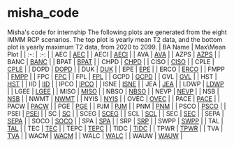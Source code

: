# misha_code
Misha's code for internship
The following plots are generated from the eight IMMM RCP scenarios. The top plot is yearly mean T2 data, and the bottom plot is yearly maximum T2 data, from 2020 to 2099.
| BA Name | Max\Mean Plot |
| :-: | :-: |
| AEC | [AEC](yearly_max_mean_plots/maxes_means_AEC.png) |
| AECI | [AECI](yearly_max_mean_plots/maxes_means_AECI.png) |
| AVA | [AVA](yearly_max_mean_plots/maxes_means_AVA.png) |
| AZPS | [AZPS](yearly_max_mean_plots/maxes_means_AZPS.png) |
| BANC | [BANC](yearly_max_mean_plots/maxes_means_BANC.png) |
| BPAT | [BPAT](yearly_max_mean_plots/maxes_means_BPAT.png) |
| CHPD | [CHPD](yearly_max_mean_plots/maxes_means_CHPD.png) |
| CISO | [CISO](yearly_max_mean_plots/maxes_means_CISO.png) |
| CPLE | [CPLE](yearly_max_mean_plots/maxes_means_CPLE.png) |
| DOPD | [DOPD](yearly_max_mean_plots/maxes_means_DOPD.png) |
| DUK | [DUK](yearly_max_mean_plots/maxes_means_DUK.png) |
| EPE | [EPE](yearly_max_mean_plots/maxes_means_EPE.png) |
| ERCO | [ERCO](yearly_max_mean_plots/maxes_means_ERCO.png) |
| FMPP | [FMPP](yearly_max_mean_plots/maxes_means_FMPP.png) |
| FPC | [FPC](yearly_max_mean_plots/maxes_means_FPC.png) |
| FPL | [FPL](yearly_max_mean_plots/maxes_means_FPL.png) |
| GCPD | [GCPD](yearly_max_mean_plots/maxes_means_GCPD.png) |
| GVL | [GVL](yearly_max_mean_plots/maxes_means_GVL.png) |
| HST | [HST](yearly_max_mean_plots/maxes_means_HST.png) |
| IID | [IID](yearly_max_mean_plots/maxes_means_IID.png) |
| IPCO | [IPCO](yearly_max_mean_plots/maxes_means_IPCO.png) |
| ISNE | [ISNE](yearly_max_mean_plots/maxes_means_ISNE.png) |
| JEA | [JEA](yearly_max_mean_plots/maxes_means_JEA.png) |
| LDWP | [LDWP](yearly_max_mean_plots/maxes_means_LDWP.png) |
| LGEE | [LGEE](yearly_max_mean_plots/maxes_means_LGEE.png) |
| MISO | [MISO](yearly_max_mean_plots/maxes_means_MISO.png) |
| NBSO | [NBSO](yearly_max_mean_plots/maxes_means_NBSO.png) |
| NEVP | [NEVP](yearly_max_mean_plots/maxes_means_NEVP.png) |
| NSB | [NSB](yearly_max_mean_plots/maxes_means_NSB.png) |
| NWMT | [NWMT](yearly_max_mean_plots/maxes_means_NWMT.png) |
| NYIS | [NYIS](yearly_max_mean_plots/maxes_means_NYIS.png) |
| OVEC | [OVEC](yearly_max_mean_plots/maxes_means_OVEC.png) |
| PACE | [PACE](yearly_max_mean_plots/maxes_means_PACE.png) |
| PACW | [PACW](yearly_max_mean_plots/maxes_means_PACW.png) |
| PGE | [PGE](yearly_max_mean_plots/maxes_means_PGE.png) |
| PJM | [PJM](yearly_max_mean_plots/maxes_means_PJM.png) |
| PNM | [PNM](yearly_max_mean_plots/maxes_means_PNM.png) |
| PSCO | [PSCO](yearly_max_mean_plots/maxes_means_PSCO.png) |
| PSEI | [PSEI](yearly_max_mean_plots/maxes_means_PSEI.png) |
| SC | [SC](yearly_max_mean_plots/maxes_means_SC.png) |
| SCEG | [SCEG](yearly_max_mean_plots/maxes_means_SCEG.png) |
| SCL | [SCL](yearly_max_mean_plots/maxes_means_SCL.png) |
| SEC | [SEC](yearly_max_mean_plots/maxes_means_SEC.png) |
| SEPA | [SEPA](yearly_max_mean_plots/maxes_means_SEPA.png) |
| SOCO | [SOCO](yearly_max_mean_plots/maxes_means_SOCO.png) |
| SPA | [SPA](yearly_max_mean_plots/maxes_means_SPA.png) |
| SRP | [SRP](yearly_max_mean_plots/maxes_means_SRP.png) |
| SWPP | [SWPP](yearly_max_mean_plots/maxes_means_SWPP.png) |
| TAL | [TAL](yearly_max_mean_plots/maxes_means_TAL.png) |
| TEC | [TEC](yearly_max_mean_plots/maxes_means_TEC.png) |
| TEPC | [TEPC](yearly_max_mean_plots/maxes_means_TEPC.png) |
| TIDC | [TIDC](yearly_max_mean_plots/maxes_means_TIDC.png) |
| TPWR | [TPWR](yearly_max_mean_plots/maxes_means_TPWR.png) |
| TVA | [TVA](yearly_max_mean_plots/maxes_means_TVA.png) |
| WACM | [WACM](yearly_max_mean_plots/maxes_means_WACM.png) |
| WALC | [WALC](yearly_max_mean_plots/maxes_means_WALC.png) |
| WAUW | [WAUW](yearly_max_mean_plots/maxes_means_WAUW.png) |
